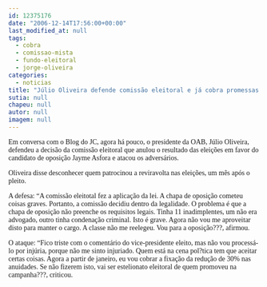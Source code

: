 ```yaml
---
id: 12375176
date: "2006-12-14T17:56:00+00:00"
last_modified_at: null
tags:
  - cobra
  - comissao-mista
  - fundo-eleitoral
  - jorge-oliveira
categories:
  - noticias
title: "Júlio Oliveira defende comissão eleitoral e já cobra promessas de Jayme Asfora para OAB"
sutia: null
chapeu: null
autor: null
imagem: null
---
```

<p><P><FONT face=Verdana>Em conversa com o Blog do JC, agora há pouco, o presidente da OAB, Júlio Oliveira, defendeu a decisão da comissão eleitoral que anulou o resultado das eleições em favor do candidato de oposição Jayme Asfora e atacou os adversários. </FONT></P></p>
<p><P><FONT face=Verdana>Oliveira disse desconhecer quem patrocinou a reviravolta nas eleições, um mês após o pleito.</FONT></P></p>
<p><P><FONT face=Verdana>A defesa: “A comissão eleitotal fez a aplicação da lei. A chapa de oposição cometeu coisas graves. Portanto, a comissão decidiu dentro da legalidade. O problema é que a chapa de oposição não preenche os requisitos legais. Tinha 11 inadimplentes, um não era advogado, outro tinha condenação criminal. Isto é grave. Agora não vou me aproveitar disto para manter o cargo. A classe não me reelegeu. Vou para a oposição???, afirmou.</FONT></P></p>
<p><P><FONT face=Verdana>O ataque: “Fico triste com o comentário do vice-presidente eleito, mas não vou processá-lo por injúria, porque não me sinto injuriado. Quem está na cena pol?tica tem que aceitar certas coisas. Agora a partir de janeiro, eu vou cobrar a fixação da redução de 30% nas anuidades. Se não fizerem isto, vai ser estelionato eleitoral de quem promoveu na campanha???, criticou.</FONT></P> </p>
